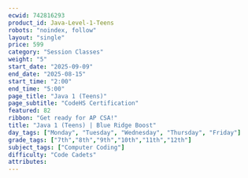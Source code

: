 ```yaml
---
ecwid: 742816293
product_id: Java-Level-1-Teens
robots: "noindex, follow"
layout: "single"
price: 599
category: "Session Classes"
weight: "5"
start_date: "2025-09-09"
end_date: "2025-08-15"
start_time: "2:00"
end_time: "5:00"
page_title: "Java 1 (Teens)"
page_subtitle: "CodeHS Certification"
featured: 82
ribbon: "Get ready for AP CSA!"
title: "Java 1 (Teens) | Blue Ridge Boost"
day_tags: ["Monday", "Tuesday", "Wednesday", "Thursday", "Friday"]
grade_tags: ["7th","8th","9th","10th","11th","12th"]
subject_tags: ["Computer Coding"]
difficulty: "Code Cadets"
attributes:
---
```

